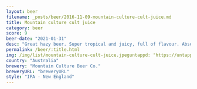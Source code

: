 ```yaml
---
layout: beer
filename: _posts/beer/2016-11-09-mountain-culture-cult-juice.md
title: Mountain culture cult juice
category: beer
score: 9
beer-date: "2021-01-31"
desc: "Great hazy beer. Super tropical and juicy, full of flavour. Absolutely delicious"
permalink: /beer/:title.html
img: /img/list/mountain-culture-cult-juice.jpeguntappd: "https://untappd.com/b/mountain-culture-beer-co--cult-juice/3484719"
country: "Australia"
brewery: "Mountain Culture Beer Co."
breweryURL: "breweryURL"
style: "IPA - New England"
---
```

